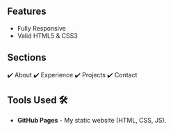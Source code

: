 ## Features 

- Fully Responsive
- Valid HTML5 & CSS3

## Sections 

✔️ About 
✔️ Experience
✔️ Projects
✔️ Contact

## Tools Used 🛠️

- <b>GitHub Pages</b> - My static website (HTML, CSS, JS).
